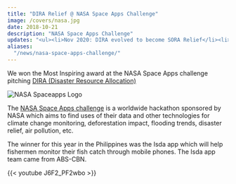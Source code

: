 ```yaml
---
title: "DIRA Relief @ NASA Space Apps Challenge"
image: /covers/nasa.jpg
date: 2018-10-21
description: "NASA Space Apps Challenge"
updates: "<ul><li>Nov 2020: DIRA evolved to become SORA Relief</li><li>December 12, 2021: SORA Relief is now part of Pantry Circle</li></ul>"
aliases:
  "/news/nasa-space-apps-challenge/"
---
```



We won the Most Inspiring award at the NASA Space Apps challenge pitching [DIRA (Disaster Resource Allocation)](https://2018.spaceappschallenge.org/challenges/volcanoes-icebergs-and-asteroids-oh-my/dont-forget-can-opener/teams/dira/members) 

![NASA Spaceapps Logo](https://sorasystem.sirv.com/logos/nasa.png)

The [NASA Space Apps challenge](http://spaceapps.co) is a worldwide hackathon sponsored by NASA which aims to find uses of their data and other technologies for climate change monitoring, deforestation impact, flooding trends, disaster relief, air pollution, etc. 

The winner for this year in the Philippines was the Isda app which will help fishermen monitor their fish catch through mobile phones. The Isda app team came from ABS-CBN. 

{{< youtube J6F2_PF2wbo >}}
